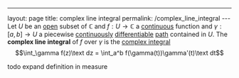 ---
 layout: page
 title: complex line integral
 permalink: /complex_line_integral
---Let $U$ be an [open](https://defsmath.github.io/DefsMath/open) subset of $\mathbb C$ and $f:U \to  \mathbb C$ a [continuous](https://defsmath.github.io/DefsMath/continuous) function and $\gamma:[a,b]\to U$ a piecewise [continuously](https://defsmath.github.io/DefsMath/class) [differentiable](https://defsmath.github.io/DefsMath/differentiable) [path](https://defsmath.github.io/DefsMath/path) contained in $U$. The **complex line integral** of $f$ over $\gamma$ is the [complex integral](https://defsmath.github.io/DefsMath/complex_integral) $$\int_\gamma f(z)\text dz = \int_a^b f(\gamma(t))\gamma'(t)\text dt$$

todo expand definition in measure